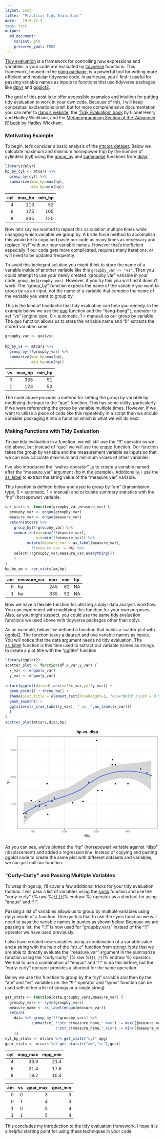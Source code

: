 ```yaml
---
layout: post
title:  "Practical Tidy Evaluation"
date:   2019-12-3
tags: test
output: 
  md_document:
    variant: gfm
    preserve_yaml: TRUE
---
```


[Tidy evaluation](https://tidyeval.tidyverse.org/) is a framework for
controlling how expressions and variables in your code are evaluated by
[tidyverse](https://www.tidyverse.org/) functions. This framework,
housed in the [rlang package](https://rlang.r-lib.org), is a powerful
tool for writing more efficient and modular tidyverse code. In
particular, you’ll find it useful for passing variable names as inputs
to functions that use tidyverse packages like
[dplyr](https://dplyr.tidyverse.org/) and
[ggplot2](https://ggplot2.tidyverse.org/).

The goal of this post is to offer accessible examples and intuition for
putting tidy evaluation to work in your own code. Because of this, I
will keep conceptual explanations brief, but for more comprehensive
documentation you can refer to [rlang’s
website](https://rlang.r-lib.org/reference/), the [‘Tidy Evaluation’
book](https://tidyeval.tidyverse.org/) by Lionel Henry and Hadley
Wickham, and the [Metaprogramming Section of the ‘Advanced R’
book](https://adv-r.hadley.nz/metaprogramming.html) by Hadley Wickham.

### Motivating Example

To begin, let’s consider a basic analysis of the [mtcars
dataset](https://stat.ethz.ch/R-manual/R-devel/library/datasets/html/mtcars.html).
Below we calculate maximum and minimum horsepower (hp) by the number of
cylinders (cyl) using the
[group\_by](https://dplyr.tidyverse.org/reference/group_by.html) and
[summarize](https://dplyr.tidyverse.org/reference/summarise.html)
functions from [dplyr](https://dplyr.tidyverse.org/).

``` r
library(dplyr)
hp_by_cyl <- mtcars %>% 
  group_by(cyl) %>%
  summarize(max_hp=max(hp),
            min_hp=min(hp))
```

| cyl | max\_hp | min\_hp |
| --: | ------: | ------: |
|   4 |     113 |      52 |
|   6 |     175 |     105 |
|   8 |     335 |     150 |

Now let’s say we wanted to repeat this calculation multiple times while
changing which variable we group by. A brute force method to accomplish
this would be to copy and paste our code as many times as necessary and
replace “cyl” with our new variable names. However that’s inefficient
especially if our code gets more complicated, requires many iterations,
or will need to be updated frequently.

To avoid this inelegant solution you might think to store the name of a
variable inside of another variable like this `groupby_var <- "vs"`.
Then you could attempt to use your newly created “groupby\_var” variable
in your code: `group_by(groupby_var)`. However, if you try this you will
find it doesn’t work. The “group\_by” function expects the name of the
variable you want to group by as an input, not the name of a variable
that *contains* the name of the variable you want to group by.

This is the kind of headache that tidy evaluation can help you remedy.
In the example below we use the
[quo](https://rlang.r-lib.org/reference/quotation.html) function and the
“bang-bang” [\!\!](https://rlang.r-lib.org/reference/nse-force.html)
operator to set “vs” (engine type, 0 = automatic, 1 = manual) as our
group by variable. The quo function allows us to store the variable name
and “\!\!” extracts the stored variable name.

``` r
groupby_var <- quo(vs)

hp_by_vs <- mtcars %>% 
  group_by(!!groupby_var) %>%
  summarize(max_hp=max(hp),
            min_hp=min(hp))
```

| vs | max\_hp | min\_hp |
| -: | ------: | ------: |
|  0 |     335 |      91 |
|  1 |     123 |      52 |

The code above provides a method for setting the group by variable by
modifying the input to the “quo” function. This has some utility,
particularly if we were referencing the group by variable multiple
times. However, if we want to utilize a piece of code like this
repeatedly in a script then we should consider packaging it into a
function which is what we will do next.

### Making Functions with Tidy Evaluation

To use tidy evaluation in a function, we will still use the “\!\!”
operator as we did above, but instead of “quo” we will use the
[enquo](https://rlang.r-lib.org/reference/nse-defuse.html) function. Our
function takes the group by variable and the measurement variable as
inputs so that we can now calculate maximum and minimum values of other
variables.

I’ve also introduced the “walrus operator”
[:=](https://rlang.r-lib.org/reference/quasiquotation.html#forcing-names)
to create a variable named after the “measure\_var” argument (hp in the
example). Additionally, I use the
[as\_label](https://rlang.r-lib.org/reference/as_label.html) to extract
the string value of the “measure\_var” variable.

This function is defined below and used to group by “am” (transmission
type, 0 = automatic, 1 = manual) and calculate summary statistics with
the “hp” (horsepower) variable.

``` r
car_stats <- function(groupby_var,measure_var) {
  groupby_var <- enquo(groupby_var)
  measure_var <- enquo(measure_var)
  return(mtcars %>% 
    group_by(!!groupby_var) %>%
    summarize(max=max(!!measure_var),
              min=min(!!measure_var)) %>%
          mutate(measure_var = as_label(measure_var),
            !!measure_var := NA) %>%
    select(!!groupby_var,measure_var,everything())
    )
}
hp_by_am <- car_stats(am,hp)
```

| am | measure\_var | max | min | hp |
| -: | :----------- | --: | --: | :- |
|  0 | hp           | 245 |  62 | NA |
|  1 | hp           | 335 |  52 | NA |

Now we have a flexible function for utilizing a dplyr data analysis
workflow. You can experiment with modifying this function for your own
purposes. Also, as you might suspect, you could use the same tidy
evaluation functions we used above with tidyverse packages other than
dplyr.

As an example, below I’ve defined a function that builds a scatter plot
with [ggplot2](https://ggplot2.tidyverse.org/). The function takes a
dataset and two variable names as inputs. You will notice that the data
argument needs no tidy evaluation. The
[as\_label](https://rlang.r-lib.org/reference/as_label.html) function is
this time used to extract our variable names as strings to create a plot
title with the “ggtitle” function.

``` r
library(ggplot2)
scatter_plot <- function(df,x_var,y_var) {
  x_var <- enquo(x_var)
  y_var <- enquo(y_var)
  
return(ggplot(data=df,aes(x=!!x_var,y=!!y_var)) + 
  geom_point() + theme_bw() + 
  theme(plot.title = element_text(lineheight=1, face="bold",hjust = 0.5)) +
  geom_smooth() +
  ggtitle(str_c(as_label(y_var), " vs. ",as_label(x_var)))
  )
}
scatter_plot(mtcars,disp,hp)
```

![](/rmd_images/2019-12-3-practical-tidy-evaluation/unnamed-chunk-7-1.png)<!-- -->

As you can see, we’ve plotted the “hp” (horsepower) variable against
“disp” (displacement) and added a regression line. Instead of copying
and pasting ggplot code to create the same plot with different datasets
and variables, we can just call our function.

### “Curly-Curly” and Passing Multiple Variables

To wrap things up, I’ll cover a few additional tricks for your tidy
evaluation toolbox. I will pass a list of variables using the
[syms](https://rlang.r-lib.org/reference/sym.html) function and use the
“curly-curly” {% raw %}[{{
}}](https://www.tidyverse.org/blog/2019/06/rlang-0-4-0/){% endraw %}
operator as a shortcut for using “enquo” and “\!\!”.

Passing a list of variables allows us to group by multiple variables
using dplyr inside of a function. One quirk is that to use the syms
function we will need to pass the variable names in quotes as shown
below. Because we are passing a list, the “\!\!\!” is now used for
“groupby\_vars” instead of the “\!\!” operator we have used
previously.

I also have created new variables using a combination of a variable
value and a string with the help of the “str\_c” function from
[stringr](https://stringr.tidyverse.org/). Note that we are able to
directly evaluate the “measure\_var” argument in the summarize function
using the “curly-curly” {% raw %}`{{ }}`{% endraw %} operator. We had to
use a combination of “enquo” and “\!\!” to do this before, but the
“curly-curly” operator provides a shortcut for the same operation.

Below we use this function to group by the “cyl” variable and then by
the “am” and “vs” variables (ie. the “\!\!\!” operator and “syms”
function can be used with either a list of strings or a single string)

``` r
get_stats <- function(data,groupby_vars,measure_var) {
  groupby_vars <- syms(groupby_vars)
  measure_name <- as_label(enquo(measure_var))
  return( 
    data %>% group_by(!!!groupby_vars) %>%
            summarize( !!str_c(measure_name,"_max") := max({{measure_var}}),
                       !!str_c(measure_name,"_min") := min({{measure_var}}))
    )}
cyl_hp_stats <- mtcars %>% get_stats("cyl",mpg)
gear_stats <- mtcars %>% get_stats(c("am","vs"),gear)
```

| cyl | mpg\_max | mpg\_min |
| --: | -------: | -------: |
|   4 |     33.9 |     21.4 |
|   6 |     21.4 |     17.8 |
|   8 |     19.2 |     10.4 |

| am | vs | gear\_max | gear\_min |
| -: | -: | --------: | --------: |
|  0 |  0 |         3 |         3 |
|  0 |  1 |         4 |         3 |
|  1 |  0 |         5 |         4 |
|  1 |  1 |         5 |         4 |

This concludes my introduction to the tidy evaluation framework. I hope
it is a helpful starting point for using these techniques in your code.
